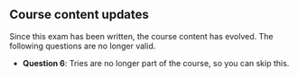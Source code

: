 ## Course content updates

Since this exam has been written, the course content has evolved.
The following questions are no longer valid.

* **Question 6**: Tries are no longer part of the course, so you can skip this.
